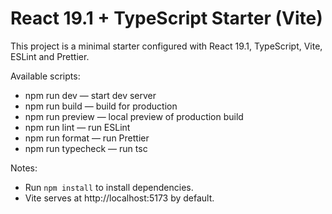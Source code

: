 # React 19.1 + TypeScript Starter (Vite)

This project is a minimal starter configured with React 19.1, TypeScript, Vite, ESLint and Prettier.

Available scripts:

- npm run dev — start dev server
- npm run build — build for production
- npm run preview — local preview of production build
- npm run lint — run ESLint
- npm run format — run Prettier
- npm run typecheck — run tsc

Notes:
- Run `npm install` to install dependencies.
- Vite serves at http://localhost:5173 by default.
